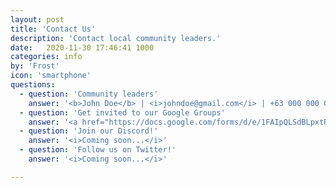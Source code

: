 ```yaml
---
layout: post
title: 'Contact Us'
description: 'Contact local community leaders.'
date:   2020-11-30 17:46:41 1000
categories: info
by: 'Frost'
icon: 'smartphone'
questions:
  - question: 'Community leaders'
    answer: '<b>John Doe</b> | <i>johndoe@gmail.com</i> | +63 000 000 0000<br><b>Jane Doe</b> | <i>janedoe@gmail.com</i> | +63 000 000 0000<br><b>Peter Parker</b> | <i>peterparker@gmail.com</i> | +63 000 000 0000<br>'
  - question: 'Get invited to our Google Groups'
    answer: '<a href="https://docs.google.com/forms/d/e/1FAIpQLSdBLpxtRVigD7O8SdCPyf926jI8g6u4losPX6NZelOTrIz00g/viewform" style="color:green"><b>Fill up this form</b></a>, and wait for an invitation.'
  - question: 'Join our Discord!'
    answer: '<i>Coming soon...</i>'
  - question: 'Follow us on Twitter!'
    answer: '<i>Coming soon...</i>' 

---
```


<!-- See more examples of how to use Formbutton at formspree.io/formbutton/docs -->
  <script src="https://formspree.io/js/formbutton-v1.min.js" defer></script>
  <script>
    window.formbutton=window.formbutton||function(){(formbutton.q=formbutton.q||[]).push(arguments)};
    formbutton("create", {
      title: "Talk to us!",
      styles: {
        fontFamily:'"Lato", sans-serif',
        button: {
          background: "#02AB15"
        },
        title: {
          background: "#02AB15",
          letterSpacing: "0.05em",
          textTransform: "uppercase"
        }
      },
      action: "https://formspree.io/f/moqpnkzj"
    
    })
  </script>
